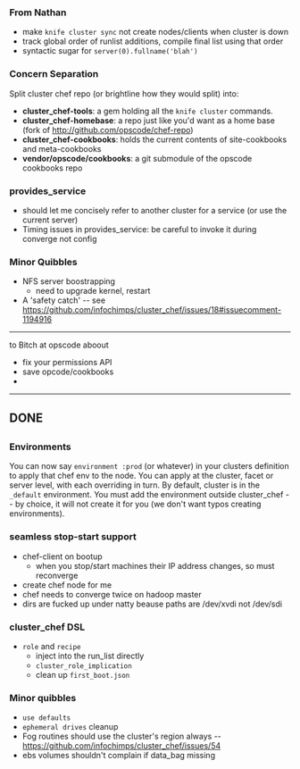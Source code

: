 ### From Nathan
- make ```knife cluster sync``` not create nodes/clients when cluster is down
- track global order of runlist additions, compile final list using that order
- syntactic sugar for ```server(0).fullname('blah')```

### Concern Separation

Split cluster chef repo (or brightline how they would split) into:

* **cluster_chef-tools**:       a gem holding all the `knife cluster` commands.
* **cluster_chef-homebase**:    a repo just like you'd want as a home base (fork of http://github.com/opscode/chef-repo)
* **cluster_chef-cookbooks**:   holds the current contents of site-cookbooks and meta-cookbooks
* **vendor/opscode/cookbooks**: a git submodule of the opscode cookbooks repo

### provides_service

* should let me concisely refer to another cluster for a service (or use the current server)
* Timing issues in provides_service: be careful to invoke it during converge not config

### Minor Quibbles

* NFS server boostrapping
  - need to upgrade kernel, restart
* A 'safety catch' -- see https://github.com/infochimps/cluster_chef/issues/18#issuecomment-1194916

__________________________________________________________________________

to Bitch at opscode aboout

* fix your permissions API
* save opcode/cookbooks 
* 

__________________________________________________________________________

## 
## DONE
## 

### Environments

You can now say `environment :prod` (or whatever) in your clusters definition to apply that chef env to the node. You can apply at the cluster, facet or server level, with each overriding in turn.  By default, cluster is in the `_default` environment. You must add the environment outside cluster_chef -- by choice, it will not create it for you (we don't want typos creating environments).

### seamless stop-start support

* chef-client on bootup
  - when you stop/start machines their IP address changes, so must reconverge
* create chef node for me
* chef needs to converge twice on hadoop master
* dirs are fucked up under natty beause paths are /dev/xvdi not /dev/sdi

### cluster_chef DSL

* `role` and `recipe`
  - inject into the run_list directly
  - `cluster_role_implication`
  - clean up `first_boot.json`

### Minor quibbles

* `use defaults`
* `ephemeral drives` cleanup
* Fog routines should use the cluster's region always -- https://github.com/infochimps/cluster_chef/issues/54
* ebs volumes shouldn't complain if data_bag missing
